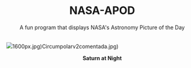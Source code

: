 <div align="center">
  <h1>
    NASA-APOD
  </h1>
</div>
  
<div align="center">
  A fun program that displays NASA's Astronomy Picture of the Day
</div>

<br>

![](https://apod.nasa.gov/apod/image/2411/LastRingPortrait_Cassini_4472.jpg)1600px.jpg)Circumpolarv2comentada.jpg)

<p align = "center">
  <b>Saturn at Night</b>
</p>
